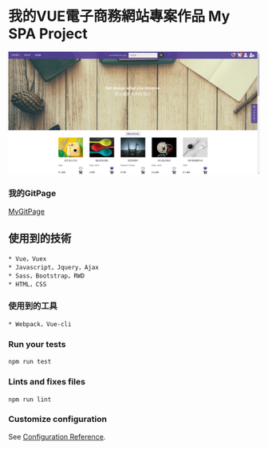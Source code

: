 # 我的VUE電子商務網站專案作品 My SPA Project

![image](img/myWebsite.png)

### 我的GitPage


[MyGitPage](https://edward.yihao.nctu.me/#/home)



## 使用到的技術
```
* Vue，Vuex
* Javascript，Jquery，Ajax
* Sass，Bootstrap，RWD
* HTML，CSS

```

### 使用到的工具
```
* Webpack，Vue-cli

```

### Run your tests
```
npm run test

```

### Lints and fixes files
```
npm run lint
```

### Customize configuration
See [Configuration Reference](https://cli.vuejs.org/config/).
